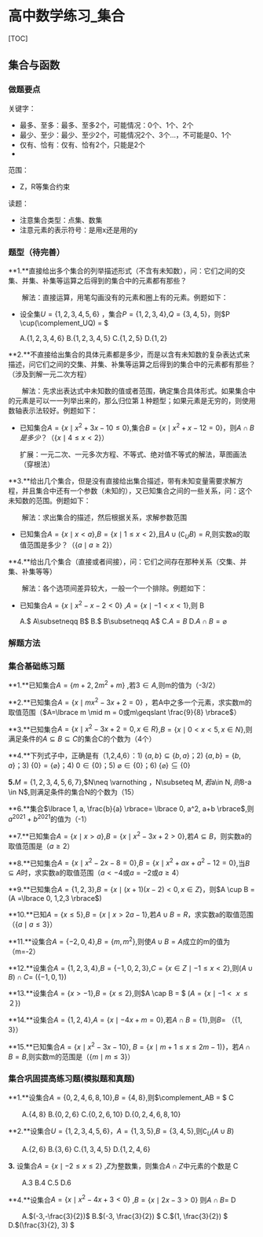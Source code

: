 # 高中数学练习_集合

[TOC]

## 集合与函数

### 做题要点

关键字：

- 最多、至多：最多、至多2个，可能情况：0个、1个、2个
- 最少、至少：最少、至少2个，可能情况2个、3个...，不可能是0、1个
- 仅有、恰有：仅有、恰有2个，只能是2个
- 

范围：

- Z，R等集合约束

读题：

- 注意集合类型：点集、数集
- 注意元素的表示符号：是用x还是用的y



### 题型（待完善）

**1.**直接给出多个集合的列举描述形式（不含有未知数），问：它们之间的交集、并集、补集等运算之后得到的集合中的元素都有那些？

　　解法：直接运算，用笔勾画没有的元素和圈上有的元素。例题如下：

- 设全集$U=\lbrace 1,2,3,4,5,6  \rbrace$ ，集合$P = \lbrace 1,2,3,4 \rbrace$,$Q=\lbrace 3,4,5 \rbrace$，则$P \cup(\complement_UQ) = $

  A.$\lbrace 1,2,3,4,6  \rbrace$ B.$\lbrace 1,2,3,4,5  \rbrace$  C.$\lbrace 1,2,5  \rbrace$  D.$\lbrace 1,2 \rbrace$ 



**2.**不直接给出集合的具体元素都是多少，而是以含有未知数的复杂表达式来描述，问它们之间的交集、并集、补集等运算之后得到的集合中的元素都有那些？（涉及到解一元二次方程）

　　解法：先求出表达式中未知数的值或者范围，确定集合具体形式。如果集合中的元素是可以一一列举出来的，那么归位第１种题型；如果元素是无穷的，则使用数轴表示法较好。例题如下：

- 已知集合$A=\lbrace x \mid x^2+3x-10 \leqslant0 \rbrace$,集合$B = \lbrace x \mid x^2+x-12 =0 \rbrace$，则$A \cap B是多少？$（$\lbrace x \mid  4\leqslant x < 2  \rbrace$）

  扩展：一元二次、一元多次方程、不等式、绝对值不等式的解法，草图画法（穿根法）

**3.**给出几个集合，但是没有直接给出集合描述，带有未知变量需要求解方程，并且集合中还有一个参数（未知的），又已知集合之间的一些关系，问：这个未知数的范围。例题如下：

　　解法：求出集合的描述，然后根据关系，求解参数范围

- 已知集合$A = \lbrace x \mid x<a \rbrace$,$B = \lbrace x \mid 1\leqslant x <2 \rbrace$,且$A \cup(\complement_UB) = R$,则实数a的取值范围是多少？（$\lbrace a\mid  a \geqslant 2 \rbrace$）

**4.**给出几个集合（直接或者间接），问：它们之间存在那种关系（交集、并集、补集等等）

　　解法：各个选项间差异较大，一般一个一个排除。例题如下：

- 已知集合$A = \lbrace x \mid x^2-x-2<0  \rbrace$ ,$A = \lbrace x \mid  -1<x<1  \rbrace$,则      B

  A.$ A\subsetneqq B$      B.$ B\subsetneqq A$      C.$A=B$    D.$A \cap B = \varnothing$



### 解题方法

### 集合基础练习题

**1.**已知集合$A=\lbrace m+2, 2m^2+m      \rbrace$ ,若$3 \in A$,则m的值为（-3/2）

**2.**已知集合$A=\lbrace  x \mid mx^2-3x+2= 0  \rbrace$ ，若A中之多一个元素，求实数m的取值范围（$A=\lbrace m  \mid  m = 0或m\geqslant \frac{9}{8}     \rbrace$）

**3.**已知集合$A=\lbrace  x\mid x^2-3x+2=0, x \in R \rbrace$,$B=\lbrace x  \mid 0<x<5,x \in N\rbrace$,则满足条件的$A \subseteq  B\subseteq C$的集合C的个数为（4个）

**4.**下列式子中，正确是有（1,2,4,6）：1) $\lbrace  a,b \rbrace\subseteq\lbrace  b,a\rbrace$；2) $\lbrace  a,b \rbrace=\lbrace  b,a \rbrace$；3) $\lbrace 0 \rbrace=\lbrace \varnothing \rbrace$；4) $0 \in\lbrace 0 \rbrace$；5) $\varnothing  \in \lbrace 0 \rbrace$；6) $\lbrace \varnothing \rbrace\subseteq \lbrace 0 \rbrace$

**5.**$M=\lbrace 1,2,3,4,5,6,7\rbrace$,$N\neq \varnothing $，$N\subseteq M$,若$a\in N$,则$8-a \in N$,则满足条件的集合N的个数为（15）

**6.**集合$\lbrace 1, a, \frac{b}{a} \rbrace= \lbrace 0, a^2, a+b  \rbrace$,则$a^{2021}+b^{2021}$的值为（-1）

**7.**已知集合$A=\lbrace x\mid x>a \rbrace$,$B=\lbrace x\mid x^2-3x+2>0 \rbrace$,若$A\subseteq B$，则实数a的取值范围是（$a \geqslant 2$）

**8.**已知集合$A=\lbrace x\mid x^2-2x-8 = 0 \rbrace$,$B=\lbrace x\mid x^2+ax+a^2-12=0 \rbrace$,当$B \subseteq A$时，求实数a的取值范围（$a<-4$或$a=-2$或$a\geqslant 4$）

**9.**已知集合$A =\lbrace  1,2,3  \rbrace$,$B = \lbrace x \mid (x+1)(x-2)<0, x \in Z   \rbrace$，则$A \cup B = $($A =\lbrace 0, 1,2,3  \rbrace$)

**10.**已知$A = \lbrace  x\leqslant  5  \rbrace$,$B = \lbrace  x \mid x>2a-1  \rbrace$,若$A \cup B = R$，求实数a的取值范围（$\lbrace a \mid a \leqslant 3 \rbrace$）

**11.**设集合$A = \lbrace -2, 0, 4   \rbrace$,$B = \lbrace m, m^2   \rbrace$,则使$A \cup B=A$成立的m的值为（m=-2）

**12.**设集合$A=\lbrace 1,2,3,4   \rbrace$,$B=\lbrace -1,0,2,3   \rbrace$,$C=\lbrace x \in Z \mid -1 \leqslant x<2  \rbrace$,则$(A \cup B)\cap C=$  ($\lbrace -1, 0, 1  \rbrace$)

**13.**设集合$A=\lbrace x >-1   \rbrace$,$B=\lbrace x \leqslant 2 \rbrace$,则$A \cap B = $   ($A = \lbrace x \mid -1<ｘ\leqslant ２\rbrace$)

**14.**设集合$A=\lbrace  1,2,4  \rbrace$,$A=\lbrace x \mid -4x+m = 0  \rbrace$,若$A\cap B = \lbrace  1  \rbrace$,则$B=$   （$\lbrace  1,3  \rbrace$）

**15.**已知集合$A=\lbrace x \mid x^2-3x-10   \rbrace$, $B=\lbrace x \mid  m+1 \leqslant x  \leqslant 2m- 1)  \rbrace$，若$A \cap B=B$,则实数m的范围是（$\lbrace m \mid m \leqslant3  \rbrace$）

### 集合巩固提高练习题(模拟题和真题)

**1.**设集合$A = \lbrace 0,2,4,6,8,10  \rbrace$,$B = \lbrace 4,8  \rbrace$,则$\complement_AB = $       C

　　A.$\lbrace 4,8  \rbrace$  B.$\lbrace  0,2,6 \rbrace$  C.$\lbrace  0,2,6,10 \rbrace$  D.$\lbrace  0,2,4,6,8,10 \rbrace$

**2.**设集合$U= \lbrace 1,2,3,4,5,6  \rbrace$，$A=\lbrace 1,3,5  \rbrace$,$B = \lbrace 3,4,5  \rbrace$,则$\complement_U(A \cup B)$

　　A.$\lbrace 2,6  \rbrace$  B.$\lbrace 3,6  \rbrace$  C.$\lbrace 1,3,4,5  \rbrace$  D.$\lbrace 1,2,4,6  \rbrace$

**3.** 设集合$A = \lbrace x \mid -2 \leqslant x \leqslant 2 \rbrace$ ,$Z$为整数集，则集合$A \cap Z$中元素的个数是   C

　　A.3  B.4   C.5   D.6

**4.**设集合$A = \lbrace x \mid x^2-4x+3 <0  \rbrace$ ,$B = \lbrace x \mid 2x-3>0  \rbrace$ 则$A \cap B=$    D

　　A.$(-3,-\frac{3}{2})$    B.$(-3, \frac{3}{2}) $  C.$(1, \frac{3}{2}) $    D.$(\frac{3}{2}, 3) $

